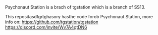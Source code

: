 Psychonaut Station is a brach of tgstation which is a branch of SS13.

This repositasdfgrtghasory hasthe code forob Psychonaut Station, more info on: https://github.com/tgstation/tgstation
https://discord.com/invite/Wv7A4qtDN6
